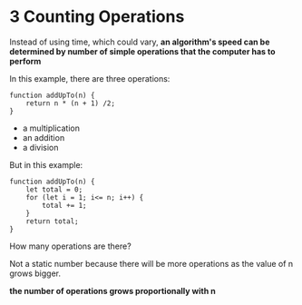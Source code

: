# 3 Counting Operations

Instead of using time, which could vary, **an algorithm's speed can be determined by number of simple operations that the computer has to perform**

In this example, there are three operations:
```
function addUpTo(n) {
    return n * (n + 1) /2;
}
```
- a multiplication
- an addition
- a division

But in this example:
```
function addUpTo(n) {
    let total = 0;
    for (let i = 1; i<= n; i++) {
        total += 1;
    }
    return total;
}
```
How many operations are there?

Not a static number because there will be more operations as the value of n grows bigger.

**the number of operations grows proportionally with n**